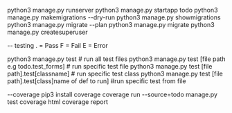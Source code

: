 python3 manage.py runserver
python3 manage.py startapp todo
python3 manage.py makemigrations --dry-run
python3 manage.py showmigrations
python3 manage.py migrate --plan
python3 manage.py migrate 
python3 manage.py createsuperuser

-- testing
. = Pass
F = Fail
E = Error

python3 manage.py test # run all test files
python3 manage.py test [file path e.g todo.test_forms] # run specific test file
python3 manage.py test [file path].test[classname] # run specific test class
python3 manage.py test [file path].test[class]name of def to run] #run specific test from file

--coverage
pip3 install coverage
coverage run --source=todo manage.py test
coverage html
coverage report

